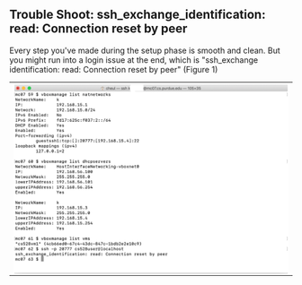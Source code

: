 ## Trouble Shoot: ssh_exchange_identification: read: Connection reset by peer

Every step you've made during the setup phase is smooth and clean. But you might run into a login issue at the end, which is "ssh_exchange identification: read: Connection reset by peer" (Figure 1)
<feature>
  <table>
    <tr>
      <td> <img align = "left" width = "750" src = "images/1.png"> </td>
    </tr>
  </table>
</feature>
